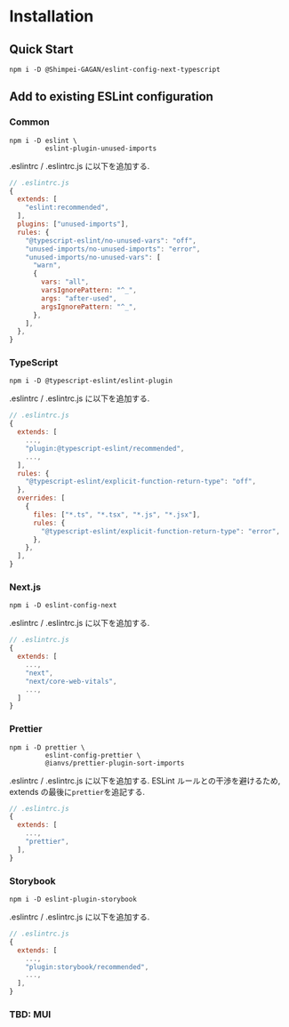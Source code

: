 <!-- docs/installation.md -->

# Installation

## Quick Start

```shell
npm i -D @Shimpei-GAGAN/eslint-config-next-typescript
```

## Add to existing ESLint configuration

### Common

```shell
npm i -D eslint \
         eslint-plugin-unused-imports
```

.eslintrc / .eslintrc.js に以下を追加する.

```javascript
// .eslintrc.js
{
  extends: [
    "eslint:recommended",
  ],
  plugins: ["unused-imports"],
  rules: {
    "@typescript-eslint/no-unused-vars": "off",
    "unused-imports/no-unused-imports": "error",
    "unused-imports/no-unused-vars": [
      "warn",
      {
        vars: "all",
        varsIgnorePattern: "^_",
        args: "after-used",
        argsIgnorePattern: "^_",
      },
    ],
  },
}

```

### TypeScript

```shell
npm i -D @typescript-eslint/eslint-plugin
```

.eslintrc / .eslintrc.js に以下を追加する.

```javascript
// .eslintrc.js
{
  extends: [
    ...,
    "plugin:@typescript-eslint/recommended",
    ...,
  ],
  rules: {
    "@typescript-eslint/explicit-function-return-type": "off",
  },
  overrides: [
    {
      files: ["*.ts", "*.tsx", "*.js", "*.jsx"],
      rules: {
        "@typescript-eslint/explicit-function-return-type": "error",
      },
    },
  ],
}
```

### Next.js

```shell
npm i -D eslint-config-next
```

.eslintrc / .eslintrc.js に以下を追加する.

```javascript
// .eslintrc.js
{
  extends: [
    ...,
    "next",
    "next/core-web-vitals",
    ...,
  ]
}
```

### Prettier

```shell
npm i -D prettier \
         eslint-config-prettier \
         @ianvs/prettier-plugin-sort-imports
```

.eslintrc / .eslintrc.js に以下を追加する. ESLint ルールとの干渉を避けるため, extends の最後に`prettier`を追記する.

```javascript
// .eslintrc.js
{
  extends: [
    ...,
    "prettier",
  ],
}
```

### Storybook

```shell
npm i -D eslint-plugin-storybook
```

.eslintrc / .eslintrc.js に以下を追加する.

```javascript
// .eslintrc.js
{
  extends: [
    ...,
    "plugin:storybook/recommended",
    ...,
  ],
}
```

### TBD: MUI
